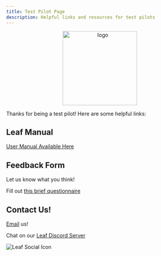 ```yaml
---
title: Test Pilot Page
description: Helpful links and resources for test pilots
---
```

<center><img src="https://lh7-rt.googleusercontent.com/docsz/AD_4nXd2at1zGy3sIPvAjRdnwRZpBra2GjCS-wrUKtC3gwOG9wqKzVzXiRPpymI6OMFTHvL_hMfNCpxzzVv5E3BEKwe36G60muIhS47LBsJKpRAw-yXNcw_AKH06aZNTpzkekzuKcg6C" alt="logo" width="200" /> </center>

Thanks for being a test pilot!  Here are some helpful links:

## Leaf Manual
[User Manual Available Here](https://leafvario.com/user-guides/vario-user-manual/)

## Feedback Form
Let us know what you think! 

Fill out [this brief questionnaire](https://docs.google.com/forms/d/e/1FAIpQLScCz3XbxYCgQPGmazFjcjsg6wPizb-6Uk98m3w0qamMUfB78g/viewform?usp=dialog) 

## Contact Us!
[Email](mailto:leafvario@gmail.com) us!

Chat on our [Leaf Discord Server](https://discord.com/channels/1325634753663209472/1325634753663209476)

![Leaf Social Icon](https://lh3.googleusercontent.com/pw/AP1GczOIq7XNDGoQJ5ImR9xibVKUgIFGgMnSsrEO-Op2-C18yCq27tjvxlZKoIIx0Gb954ySACw5q7q4ma8bvbq-CHIPeTaxrlWYahvMafM1TEtGHP70U4K6JvgWHtwysqbeFgmqAcrQF2OVefaJwh9IVNfeSA=s300)